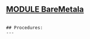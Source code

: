 
## [MODULE BareMetala](https://github.com/io-core/Build/blob/main/BareMetala.Mod)

```
```
```
## Procedures:
---
